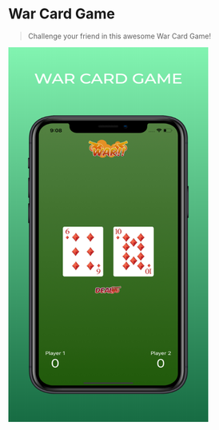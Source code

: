 # War Card Game
> Challenge your friend in this awesome War Card Game!

<img src="images/warcardgame_1.png" width="400" height="750">
